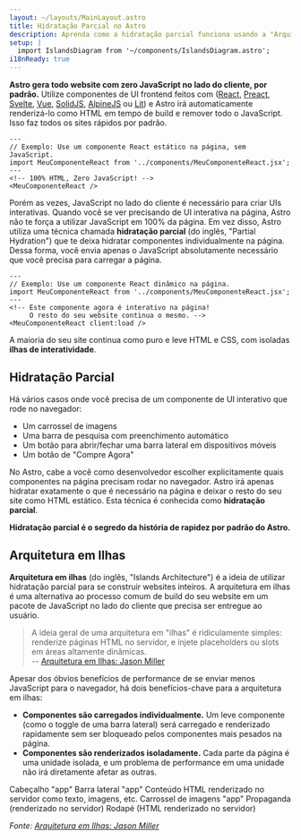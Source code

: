 ```yaml
---
layout: ~/layouts/MainLayout.astro
title: Hidratação Parcial no Astro
description: Aprenda como a hidratação parcial funciona usando a "Arquitetura em Ilhas" no Astro.
setup: |
  import IslandsDiagram from '~/components/IslandsDiagram.astro';
i18nReady: true
---
```


**Astro gera todo website com zero JavaScript no lado do cliente, por padrão.** Utilize componentes de UI frontend feitos com ([React](https://reactjs.org/), [Preact](https://preactjs.com/), [Svelte](https://svelte.dev/), [Vue](https://vuejs.org/), [SolidJS](https://www.solidjs.com/), [AlpineJS](https://alpinejs.dev/) ou [Lit](https://lit.dev/)) e Astro irá automaticamente renderizá-lo como HTML em tempo de build e remover todo o JavaScript. Isso faz todos os sites rápidos por padrão.


```astro
---
// Exemplo: Use um componente React estático na página, sem JavaScript.
import MeuComponenteReact from '../components/MeuComponenteReact.jsx';
---
<!-- 100% HTML, Zero JavaScript! -->
<MeuComponenteReact />
```

Porém as vezes, JavaScript no lado do cliente é necessário para criar UIs interativas. Quando você se ver precisando de UI interativa na página, Astro não te força a utilizar JavaScript em 100% da página. Em vez disso, Astro utiliza uma técnica chamada **hidratação parcial** (do inglês, "Partial Hydration") que te deixa hidratar componentes individualmente na página. Dessa forma, você envia apenas o JavaScript absolutamente necessário que você precisa para carregar a página.


```astro
---
// Exemplo: Use um componente React dinâmico na página.
import MeuComponenteReact from '../components/MeuComponenteReact.jsx';
---
<!-- Este componente agora é interativo na página! 
     O resto do seu website continua o mesmo. -->
<MeuComponenteReact client:load />
```

A maioria do seu site continua como puro e leve HTML e CSS, com isoladas **ilhas de interatividade**.

## Hidratação Parcial

Há vários casos onde você precisa de um componente de UI interativo que rode no navegador:

- Um carrossel de imagens
- Uma barra de pesquisa com preenchimento automático
- Um botão para abrir/fechar uma barra lateral em dispositivos móveis
- Um botão de "Compre Agora"

No Astro, cabe a você como desenvolvedor escolher explicitamente quais componentes na página precisam rodar no navegador. Astro irá apenas hidratar exatamente o que é necessário na página e deixar o resto do seu site como HTML estático. Esta técnica é conhecida como **hidratação parcial**.

**Hidratação parcial é o segredo da história de rapidez por padrão do Astro.**

## Arquitetura em Ilhas

**Arquitetura em ilhas** (do inglês, "Islands Architecture") é a ideia de utilizar hidratação parcial para se construir websites inteiros. A arquitetura em ilhas é uma alternativa ao processo comum de build do seu website em um pacote de JavaScript no lado do cliente que precisa ser entregue ao usuário.

> A ideia geral de uma arquitetura em "ilhas" é ridiculamente simples: renderize páginas HTML no servidor, e injete placeholders ou slots em áreas altamente dinâmicas. <br/> -- [Arquitetura em Ilhas: Jason Miller](https://jasonformat.com/islands-architecture/)

Apesar dos óbvios benefícios de performance de se enviar menos JavaScript para o navegador, há dois benefícios-chave para a arquitetura em ilhas:

- **Componentes são carregados individualmente.** Um leve componente (como o toggle de uma barra lateral) será carregado e renderizado rapidamente sem ser bloqueado pelos componentes mais pesados na página.
- **Componentes são renderizados isoladamente.** Cada parte da página é uma unidade isolada, e um problema de performance em uma unidade não irá diretamente afetar as outras.

<IslandsDiagram>
    <Fragment slot="headerApp">Cabeçalho "app"</Fragment>
    <Fragment slot="sidebarApp">Barra lateral "app"</Fragment>
    <Fragment slot="main">
       Conteúdo HTML renderizado no servidor como texto, imagens, etc.
    </Fragment>
    <Fragment slot="carouselApp">Carrossel de imagens "app"</Fragment>
    <Fragment slot="advertisement">Propaganda<br/>(renderizado no servidor)</Fragment>
    <Fragment slot="footer">Rodapé (HTML renderizado no servidor)</Fragment>
</IslandsDiagram>

_Fonte: [Arquitetura em Ilhas: Jason Miller](https://jasonformat.com/islands-architecture/)_
